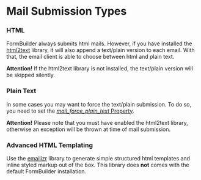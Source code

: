 # Mail Submission Types

### HTML
FormBuilder always submits html mails. 
However, if you have installed the [html2text](http://www.mbayer.de/html2text/index.shtml) library, it will also append a text/plain version to each email.
With that, the email client is able to choose between html and plain text.

**Attention!** If the html2text library is not installed, the text/plain version will be skipped silently.

### Plain Text
In some cases you may want to force the text/plain submission. 
To do so, you need to set the [_mail_force_plain_text_ Property](./10_MailTemplates.md#mail_force_plain_text-checkbox).

**Attention!** Please note that you must have enabled the html2text library, otherwise an exception will be thrown at time of mail submission.

### Advanced HTML Templating
Use the [emailizr](https://github.com/dachcom-digital/pimcore-emailizr) library to generate simple structured html templates and inline styled markup out of the box.
This library does **not** comes with the default FormBuilder installation.